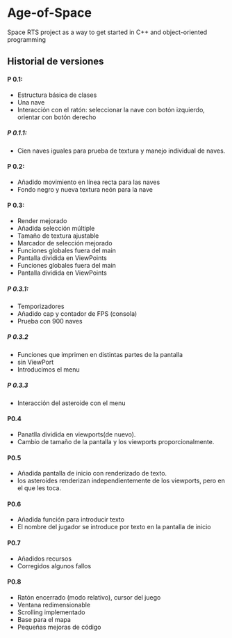 # Age-of-Space

Space RTS project as a way to get started in C++ and object-oriented programming

## Historial de versiones

#### P 0.1:
- Estructura básica de clases
- Una nave
- Interacción con el ratón: seleccionar la nave con botón izquierdo, orientar con botón derecho

##### P 0.1.1:
- Cien naves iguales para prueba de textura y manejo individual de naves.

#### P 0.2:
- Añadido movimiento en línea recta para las naves
- Fondo negro y nueva textura neón para la nave


#### P 0.3:
- Render mejorado
- Añadida selección múltiple
- Tamaño de textura ajustable
- Marcador de selección mejorado
- Funciones globales fuera del main
- Pantalla dividida en ViewPoints
- Funciones globales fuera del main
- Pantalla dividida en ViewPoints

##### P 0.3.1:
- Temporizadores
- Añadido cap y contador de FPS (consola)
- Prueba con 900 naves

##### P 0.3.2
- Funciones que imprimen en distintas partes de la pantalla
- sin ViewPort
- Introducimos el menu

##### P 0.3.3
- Interacción del asteroide con el menu

#### P0.4
- Panatlla dividida en viewports(de nuevo).
- Cambio de tamaño de la pantalla y los viewports proporcionalmente.

#### P0.5
- Añadida pantalla de inicio con renderizado de texto.
- los asteroides renderizan independientemente de los viewports, pero en el que les toca.

#### P0.6
- Añadida función para introducir texto
- El nombre del jugador se introduce por texto en la pantalla de inicio

#### P0.7
- Añadidos recursos
- Corregidos algunos fallos

#### P0.8
- Ratón encerrado (modo relativo), cursor del juego
- Ventana redimensionable
- Scrolling implementado
- Base para el mapa
- Pequeñas mejoras de código
